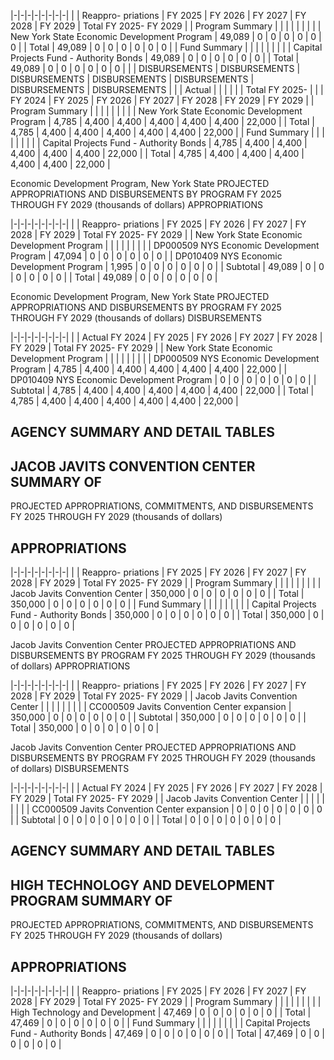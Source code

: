 |-|-|-|-|-|-|-|-|
| | Reappro-  priations | FY 2025 | FY 2026 | FY 2027 | FY 2028 | FY 2029 | Total FY 2025- FY 2029 |
| Program Summary | | | | | | | |
| New York State Economic Development Program | 49,089 | 0 | 0 | 0 | 0 | 0 | 0 |
| Total | 49,089 | 0 | 0 | 0 | 0 | 0 | 0 |
| Fund Summary | | | | | | | |
| Capital Projects Fund - Authority Bonds | 49,089 | 0 | 0 | 0 | 0 | 0 | 0 |
| Total | 49,089 | 0 | 0 | 0 | 0 | 0 | 0 |
| | DISBURSEMENTS | DISBURSEMENTS | DISBURSEMENTS | DISBURSEMENTS | DISBURSEMENTS | DISBURSEMENTS | DISBURSEMENTS |
| | Actual | | | | | | Total FY 2025- |
| | FY 2024 | FY 2025 | FY 2026 | FY 2027 | FY 2028 | FY 2029 | FY 2029 |
| Program Summary | | | | | | | |
| New York State Economic Development Program | 4,785 | 4,400 | 4,400 | 4,400 | 4,400 | 4,400 | 22,000 |
| Total | 4,785 | 4,400 | 4,400 | 4,400 | 4,400 | 4,400 | 22,000 |
| Fund Summary | | | | | | | |
| Capital Projects Fund - Authority Bonds | 4,785 | 4,400 | 4,400 | 4,400 | 4,400 | 4,400 | 22,000 |
| Total | 4,785 | 4,400 | 4,400 | 4,400 | 4,400 | 4,400 | 22,000 |

Economic Development Program, New York State PROJECTED APPROPRIATIONS AND DISBURSEMENTS BY PROGRAM FY 2025 THROUGH FY 2029 (thousands of dollars) APPROPRIATIONS

|-|-|-|-|-|-|-|-|
| | Reappro-  priations | FY 2025 | FY 2026 | FY 2027 | FY 2028 | FY 2029 | Total FY 2025- FY 2029 |
| New York State Economic Development Program | | | | | | | |
| DP000509 NYS Economic Development Program | 47,094 | 0 | 0 | 0 | 0 | 0 | 0 |
| DP010409 NYS Economic Development Program | 1,995 | 0 | 0 | 0 | 0 | 0 | 0 |
| Subtotal | 49,089 | 0 | 0 | 0 | 0 | 0 | 0 |
| Total | 49,089 | 0 | 0 | 0 | 0 | 0 | 0 |

Economic Development Program, New York State PROJECTED APPROPRIATIONS AND DISBURSEMENTS BY PROGRAM FY 2025 THROUGH FY 2029 (thousands of dollars) DISBURSEMENTS

|-|-|-|-|-|-|-|-|
| | Actual FY 2024 | FY 2025 | FY 2026 | FY 2027 | FY 2028 | FY 2029 | Total FY 2025- FY 2029 |
| New York State Economic Development Program | | | | | | | |
| DP000509 NYS Economic Development Program | 4,785 | 4,400 | 4,400 | 4,400 | 4,400 | 4,400 | 22,000 |
| DP010409 NYS Economic Development Program | 0 | 0 | 0 | 0 | 0 | 0 | 0 |
| Subtotal | 4,785 | 4,400 | 4,400 | 4,400 | 4,400 | 4,400 | 22,000 |
| Total | 4,785 | 4,400 | 4,400 | 4,400 | 4,400 | 4,400 | 22,000 |

## **AGENCY SUMMARY AND DETAIL TABLES**

## **JACOB JAVITS CONVENTION CENTER SUMMARY OF**

PROJECTED APPROPRIATIONS, COMMITMENTS, AND DISBURSEMENTS FY 2025 THROUGH FY 2029 (thousands of dollars)

## **APPROPRIATIONS**

|-|-|-|-|-|-|-|-|
| | Reappro-  priations | FY 2025 | FY 2026 | FY 2027 | FY 2028 | FY 2029 | Total FY 2025- FY 2029 |
| Program Summary | | | | | | | |
| Jacob Javits Convention Center | 350,000 | 0 | 0 | 0 | 0 | 0 | 0 |
| Total | 350,000 | 0 | 0 | 0 | 0 | 0 | 0 |
| Fund Summary | | | | | | | |
| Capital Projects Fund - Authority Bonds | 350,000 | 0 | 0 | 0 | 0 | 0 | 0 |
| Total | 350,000 | 0 | 0 | 0 | 0 | 0 | 0 |

Jacob Javits Convention Center PROJECTED APPROPRIATIONS AND DISBURSEMENTS BY PROGRAM FY 2025 THROUGH FY 2029 (thousands of dollars) APPROPRIATIONS

|-|-|-|-|-|-|-|-|
| | Reappro-  priations | FY 2025 | FY 2026 | FY 2027 | FY 2028 | FY 2029 | Total FY 2025- FY 2029 |
| Jacob Javits Convention Center | | | | | | | |
| CC000509 Javits Convention Center expansion | 350,000 | 0 | 0 | 0 | 0 | 0 | 0 |
| Subtotal | 350,000 | 0 | 0 | 0 | 0 | 0 | 0 |
| Total | 350,000 | 0 | 0 | 0 | 0 | 0 | 0 |

Jacob Javits Convention Center PROJECTED APPROPRIATIONS AND DISBURSEMENTS BY PROGRAM FY 2025 THROUGH FY 2029 (thousands of dollars) DISBURSEMENTS

|-|-|-|-|-|-|-|-|
| | Actual FY 2024 | FY 2025 | FY 2026 | FY 2027 | FY 2028 | FY 2029 | Total FY 2025- FY 2029 |
| Jacob Javits Convention Center | | | | | | | |
| CC000509 Javits Convention Center expansion | 0 | 0 | 0 | 0 | 0 | 0 | 0 |
| Subtotal | 0 | 0 | 0 | 0 | 0 | 0 | 0 |
| Total | 0 | 0 | 0 | 0 | 0 | 0 | 0 |

## **AGENCY SUMMARY AND DETAIL TABLES**

## **HIGH TECHNOLOGY AND DEVELOPMENT PROGRAM SUMMARY OF**

PROJECTED APPROPRIATIONS, COMMITMENTS, AND DISBURSEMENTS FY 2025 THROUGH FY 2029 (thousands of dollars)

## **APPROPRIATIONS**

|-|-|-|-|-|-|-|-|
| | Reappro-  priations | FY 2025 | FY 2026 | FY 2027 | FY 2028 | FY 2029 | Total FY 2025- FY 2029 |
| Program Summary | | | | | | | |
| High Technology and Development | 47,469 | 0 | 0 | 0 | 0 | 0 | 0 |
| Total | 47,469 | 0 | 0 | 0 | 0 | 0 | 0 |
| Fund Summary | | | | | | | |
| Capital Projects Fund - Authority Bonds | 47,469 | 0 | 0 | 0 | 0 | 0 | 0 |
| Total | 47,469 | 0 | 0 | 0 | 0 | 0 | 0 |